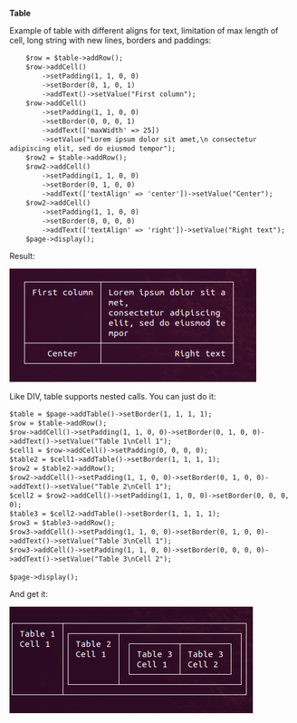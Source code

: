 **Table**

Example of table with different aligns for text, limitation of max length of cell, long string with new lines, borders and paddings:
```$table = $page->addTable()->setBorder(1, 1, 1, 1);
    $row = $table->addRow();
    $row->addCell()
        ->setPadding(1, 1, 0, 0)
        ->setBorder(0, 1, 0, 1)
        ->addText()->setValue("First column");
    $row->addCell()
        ->setPadding(1, 1, 0, 0)
        ->setBorder(0, 0, 0, 1)
        ->addText(['maxWidth' => 25])
        ->setValue("Lorem ipsum dolor sit amet,\n consectetur adipiscing elit, sed do eiusmod tempor");
    $row2 = $table->addRow();
    $row2->addCell()
        ->setPadding(1, 1, 0, 0)
        ->setBorder(0, 1, 0, 0)
        ->addText(['textAlign' => 'center'])->setValue("Center");
    $row2->addCell()
        ->setPadding(1, 1, 0, 0)
        ->setBorder(0, 0, 0, 0)
        ->addText(['textAlign' => 'right'])->setValue("Right text");
    $page->display();
```

Result:

![Screenshot of Div example](docs/table.png)

Like DIV, table supports nested calls. You can just do it:
```
$table = $page->addTable()->setBorder(1, 1, 1, 1);
$row = $table->addRow();
$row->addCell()->setPadding(1, 1, 0, 0)->setBorder(0, 1, 0, 0)->addText()->setValue("Table 1\nCell 1");
$cell1 = $row->addCell()->setPadding(0, 0, 0, 0);
$table2 = $cell1->addTable()->setBorder(1, 1, 1, 1);
$row2 = $table2->addRow();
$row2->addCell()->setPadding(1, 1, 0, 0)->setBorder(0, 1, 0, 0)->addText()->setValue("Table 2\nCell 1");
$cell2 = $row2->addCell()->setPadding(1, 1, 0, 0)->setBorder(0, 0, 0, 0);
$table3 = $cell2->addTable()->setBorder(1, 1, 1, 1);
$row3 = $table3->addRow();
$row3->addCell()->setPadding(1, 1, 0, 0)->setBorder(0, 1, 0, 0)->addText()->setValue("Table 3\nCell 1");
$row3->addCell()->setPadding(1, 1, 0, 0)->setBorder(0, 0, 0, 0)->addText()->setValue("Table 3\nCell 2");

$page->display();
```

And get it:

![Screenshot of Div example](docs/nestedTable.png)
